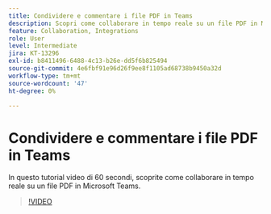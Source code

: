 ```yaml
---
title: Condividere e commentare i file PDF in Teams
description: Scopri come collaborare in tempo reale su un file PDF in Microsoft Teams
feature: Collaboration, Integrations
role: User
level: Intermediate
jira: KT-13296
exl-id: b8411496-6488-4c13-b26e-dd5f6b825494
source-git-commit: 4e6fbf91e96d26f9ee8f1105ad68738b9450a32d
workflow-type: tm+mt
source-wordcount: '47'
ht-degree: 0%

---
```


# Condividere e commentare i file PDF in Teams

In questo tutorial video di 60 secondi, scoprite come collaborare in tempo reale su un file PDF in Microsoft Teams.

>[!VIDEO](https://video.tv.adobe.com/v/343048?quality=12&learn=on&hidetitle=true)
